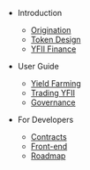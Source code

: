 - Introduction
    - [Origination](origination.md)
    - [Token Design](token-design.md)
    - [YFII Finance](yfii-finance.md)

- User Guide
    - [Yield Farming](yield-farming.md)
    - [Trading YFII](trading-yfii.md)
    - [Governance](governance.md)

- For Developers

    - [Contracts](contracts.md)
    - [Front-end](front-end.md)
    - [Roadmap](roadmap.md)